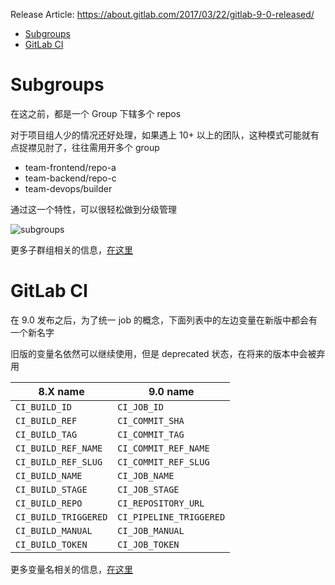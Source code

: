Release Article: https://about.gitlab.com/2017/03/22/gitlab-9-0-released/

<!-- TOC -->

- [Subgroups](#subgroups)
- [GitLab CI](#gitlab-ci)

<!-- /TOC -->

# Subgroups

在这之前，都是一个 Group 下辖多个 repos

对于项目组人少的情况还好处理，如果遇上 10+ 以上的团队，这种模式可能就有点捉襟见肘了，往往需用开多个 group

 - team-frontend/repo-a
 - team-backend/repo-c
 - team-devops/builder

通过这一个特性，可以很轻松做到分级管理

![subgroups](https://about.gitlab.com/images/9_0/gitlab-nested.png)

更多子群组相关的信息，[在这里](https://docs.gitlab.com/ce/user/group/subgroups/)

# GitLab CI

在 9.0 发布之后，为了统一 job 的概念，下面列表中的左边变量在新版中都会有一个新名字

旧版的变量名依然可以继续使用，但是 deprecated 状态，在将来的版本中会被弃用

|       8.X name       |        9.0 name         |
| -------------------- | ----------------------- |
| `CI_BUILD_ID`        | `CI_JOB_ID`             |
| `CI_BUILD_REF`       | `CI_COMMIT_SHA`         |
| `CI_BUILD_TAG`       | `CI_COMMIT_TAG`         |
| `CI_BUILD_REF_NAME`  | `CI_COMMIT_REF_NAME`    |
| `CI_BUILD_REF_SLUG`  | `CI_COMMIT_REF_SLUG`    |
| `CI_BUILD_NAME`      | `CI_JOB_NAME`           |
| `CI_BUILD_STAGE`     | `CI_JOB_STAGE`          |
| `CI_BUILD_REPO`      | `CI_REPOSITORY_URL`     |
| `CI_BUILD_TRIGGERED` | `CI_PIPELINE_TRIGGERED` |
| `CI_BUILD_MANUAL`    | `CI_JOB_MANUAL`         |
| `CI_BUILD_TOKEN`     | `CI_JOB_TOKEN`          |

更多变量名相关的信息，[在这里](https://docs.gitlab.com/ce/ci/variables/)